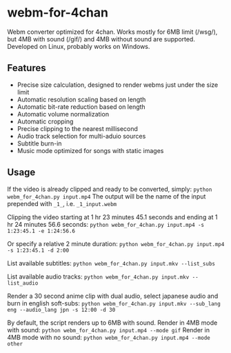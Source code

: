 # webm-for-4chan
Webm converter optimized for 4chan.
Works mostly for 6MB limit (/wsg/), but 4MB with sound (/gif/) and 4MB without sound are supported. 
Developed on Linux, probably works on Windows.

## Features
- Precise size calculation, designed to render webms just under the size limit
- Automatic resolution scaling based on length
- Automatic bit-rate reduction based on length
- Automatic volume normalization
- Automatic cropping
- Precise clipping to the nearest millisecond
- Audio track selection for multi-aduio sources
- Subtitle burn-in
- Music mode optimized for songs with static images

## Usage
If the video is already clipped and ready to be converted, simply:
`python webm_for_4chan.py input.mp4`
The output will be the name of the input prepended with `_1_`, i.e. `_1_input.webm`

Clipping the video starting at 1 hr 23 minutes 45.1 seconds and ending at 1 hr 24 minutes 56.6 seconds:
`python webm_for_4chan.py input.mp4 -s 1:23:45.1 -e 1:24:56.6`

Or specify a relative 2 minute duration:
`python webm_for_4chan.py input.mp4 -s 1:23:45.1 -d 2:00`

List available subtitles:
`python webm_for_4chan.py input.mkv --list_subs`

List available audio tracks:
`python webm_for_4chan.py input.mkv --list_audio`

Render a 30 second anime clip with dual audio, select japanese audio and burn in english soft-subs:
`python webm_for_4chan.py input.mkv --sub_lang eng --audio_lang jpn -s 12:00 -d 30`

By default, the script renders up to 6MB with sound.
Render in 4MB mode with sound:
`python webm_for_4chan.py input.mp4 --mode gif`
Render in 4MB mode with no sound:
`python webm_for_4chan.py input.mp4 --mode other`
